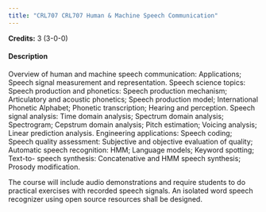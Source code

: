 ```yaml
---
title: "CRL707 CRL707 Human & Machine Speech Communication"
---
```

**Credits:** 3 (3-0-0)

#### Description
Overview of human and machine speech communication: Applications; Speech signal measurement and representation. Speech science topics: Speech production and phonetics: Speech production mechanism; Articulatory and acoustic phonetics; Speech production model; International Phonetic Alphabet; Phonetic transcription; Hearing and perception. Speech signal analysis: Time domain analysis; Spectrum domain analysis; Spectrogram; Cepstrum domain analysis; Pitch estimation; Voicing analysis; Linear prediction analysis. Engineering applications: Speech coding; Speech quality assessment: Subjective and objective evaluation of quality; Automatic speech recognition: HMM; Language models; Keyword spotting; Text-to- speech synthesis: Concatenative and HMM speech synthesis; Prosody modification.

The course will include audio demonstrations and require students to do practical exercises with recorded speech signals. An isolated word speech recognizer using open source resources shall be designed.